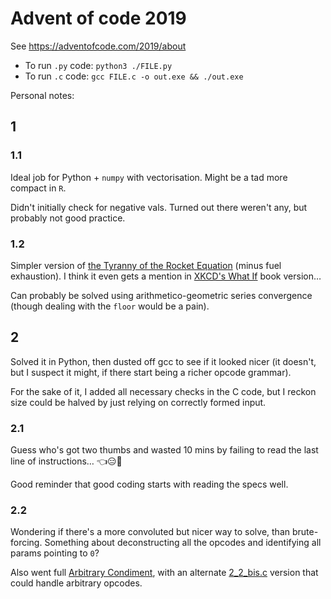 # Advent of code 2019

See https://adventofcode.com/2019/about

* To run `.py` code: `python3 ./FILE.py`
* To run `.c` code: `gcc FILE.c -o out.exe && ./out.exe`

Personal notes:

## 1
### 1.1

Ideal job for Python + `numpy` with vectorisation. Might be a tad more compact in `R`.

Didn't initially check for negative vals. Turned out there weren't any, but probably not good practice.

### 1.2

Simpler version of [the Tyranny of the Rocket Equation](https://www.nasa.gov/mission_pages/station/expeditions/expedition30/tryanny.html) (minus fuel exhaustion). I think it even gets a mention in [XKCD's What If](https://what-if.xkcd.com) book version…

Can probably be solved using arithmetico-geometric series convergence (though dealing with the `floor` would be a pain).

## 2

Solved it in Python, then dusted off gcc to see if it looked nicer (it doesn't, but I suspect it might, if there start being a richer opcode grammar).

For the sake of it, I added all necessary checks in the C code, but I reckon size could be halved by just relying on correctly formed input.

### 2.1

Guess who's got two thumbs and wasted 10 mins by failing to read the last line of instructions… 👈😑🤟

Good reminder that good coding starts with reading the specs well.

### 2.2

Wondering if there's a more convoluted but nicer way to solve, than brute-forcing. Something about deconstructing all the opcodes and identifying all params pointing to `0`?

Also went full [Arbitrary Condiment](https://www.xkcd.com/974/), with an alternate [2_2_bis.c](https://github.com/zedrdave/advent_of_code_2019/blob/master/2/2_2_bis.c) version that could handle arbitrary opcodes.
